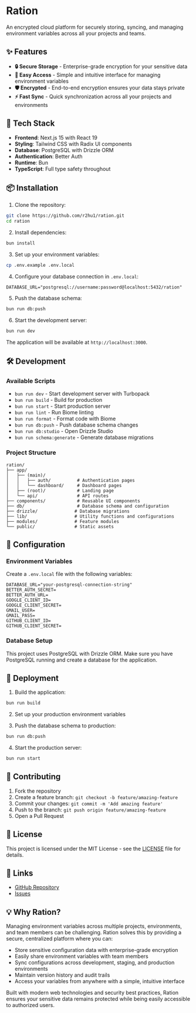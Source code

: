 # Ration

An encrypted cloud platform for securely storing, syncing, and managing environment variables across all your projects and teams.

## ✨ Features

- **🔒 Secure Storage** - Enterprise-grade encryption for your sensitive data
- **🔑 Easy Access** - Simple and intuitive interface for managing environment variables
- **🛡️ Encrypted** - End-to-end encryption ensures your data stays private
- **⚡ Fast Sync** - Quick synchronization across all your projects and environments

## 🚀 Tech Stack

- **Frontend**: Next.js 15 with React 19
- **Styling**: Tailwind CSS with Radix UI components
- **Database**: PostgreSQL with Drizzle ORM
- **Authentication**: Better Auth
- **Runtime**: Bun
- **TypeScript**: Full type safety throughout

## 📦 Installation

1. Clone the repository:
```bash
git clone https://github.com/r2hu1/ration.git
cd ration
```

2. Install dependencies:
```bash
bun install
```

3. Set up your environment variables:
```bash
cp .env.example .env.local
```

4. Configure your database connection in `.env.local`:
```env
DATABASE_URL="postgresql://username:password@localhost:5432/ration"
```

5. Push the database schema:
```bash
bun run db:push
```

6. Start the development server:
```bash
bun run dev
```

The application will be available at `http://localhost:3000`.

## 🛠️ Development

### Available Scripts

- `bun run dev` - Start development server with Turbopack
- `bun run build` - Build for production
- `bun run start` - Start production server
- `bun run lint` - Run Biome linting
- `bun run format` - Format code with Biome
- `bun run db:push` - Push database schema changes
- `bun run db:studio` - Open Drizzle Studio
- `bun run schema:generate` - Generate database migrations

### Project Structure

```
ration/
├── app/
│   ├── (main)/
│   │   ├── auth/          # Authentication pages
│   │   └── dashboard/     # Dashboard pages
│   ├── (root)/            # Landing page
│   └── api/               # API routes
├── components/            # Reusable UI components
├── db/                    # Database schema and configuration
├── drizzle/              # Database migrations
├── lib/                  # Utility functions and configurations
├── modules/              # Feature modules
└── public/               # Static assets
```

## 🔧 Configuration

### Environment Variables

Create a `.env.local` file with the following variables:

```env
DATABASE_URL="your-postgresql-connection-string"
BETTER_AUTH_SECRET=
BETTER_AUTH_URL=
GOOGLE_CLIENT_ID=
GOOGLE_CLIENT_SECRET=
GMAIL_USER=
GMAIL_PASS=
GITHUB_CLIENT_ID=
GITHUB_CLIENT_SECRET=
```

### Database Setup

This project uses PostgreSQL with Drizzle ORM. Make sure you have PostgreSQL running and create a database for the application.

## 🚀 Deployment

1. Build the application:
```bash
bun run build
```

2. Set up your production environment variables

3. Push the database schema to production:
```bash
bun run db:push
```

4. Start the production server:
```bash
bun run start
```

## 🤝 Contributing

1. Fork the repository
2. Create a feature branch: `git checkout -b feature/amazing-feature`
3. Commit your changes: `git commit -m 'Add amazing feature'`
4. Push to the branch: `git push origin feature/amazing-feature`
5. Open a Pull Request

## 📄 License

This project is licensed under the MIT License - see the [LICENSE](LICENSE) file for details.

## 🔗 Links

- [GitHub Repository](https://github.com/r2hu1/ration)
- [Issues](https://github.com/r2hu1/ration/issues)

## 💡 Why Ration?

Managing environment variables across multiple projects, environments, and team members can be challenging. Ration solves this by providing a secure, centralized platform where you can:

- Store sensitive configuration data with enterprise-grade encryption
- Easily share environment variables with team members
- Sync configurations across development, staging, and production environments
- Maintain version history and audit trails
- Access your variables from anywhere with a simple, intuitive interface

Built with modern web technologies and security best practices, Ration ensures your sensitive data remains protected while being easily accessible to authorized users.
